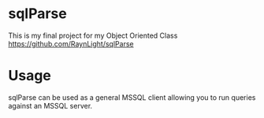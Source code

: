 # sqlParse
This is my final project for my Object Oriented Class
https://github.com/RaynLight/sqlParse

# Usage
sqlParse can be used as a general MSSQL client allowing you to run queries against an MSSQL server.
